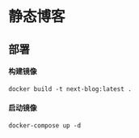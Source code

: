 # 静态博客

## 部署

#### 构建镜像

```shell
docker build -t next-blog:latest .
```

#### 启动镜像

```shell
docker-compose up -d
```